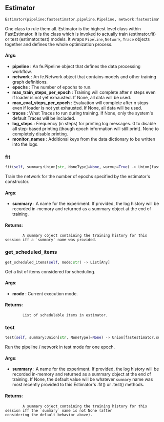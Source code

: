 ## Estimator
```python
Estimator(pipeline:fastestimator.pipeline.Pipeline, network:fastestimator.network.BaseNetwork, epochs:int, max_train_steps_per_epoch:Union[int, NoneType]=None, max_eval_steps_per_epoch:Union[int, NoneType]=None, traces:Union[NoneType, fastestimator.trace.trace.Trace, fastestimator.schedule.schedule.Scheduler[fastestimator.trace.trace.Trace], Iterable[Union[fastestimator.trace.trace.Trace, fastestimator.schedule.schedule.Scheduler[fastestimator.trace.trace.Trace]]]]=None, log_steps:Union[int, NoneType]=100, monitor_names:Union[NoneType, str, Iterable[str]]=None)
```
One class to rule them all.    Estimator is the highest level class within FastEstimator. It is the class which is invoked to actually train    (estimator.fit) or test (estimator.test) models. It wraps `Pipeline`, `Network`, `Trace` objects together and    defines the whole optimization process.

#### Args:

* **pipeline** :  An fe.Pipeline object that defines the data processing workflow.
* **network** :  An fe.Network object that contains models and other training graph definitions.
* **epochs** :  The number of epochs to run.
* **max_train_steps_per_epoch** :  Training will complete after n steps even if loader is not yet exhausted. If None,            all data will be used.
* **max_eval_steps_per_epoch** :  Evaluation will complete after n steps even if loader is not yet exhausted. If None,            all data will be used.
* **traces** :  What Traces to run during training. If None, only the system's default Traces will be included.
* **log_steps** :  Frequency (in steps) for printing log messages. 0 to disable all step-based printing (though epoch            information will still print). None to completely disable printing.
* **monitor_names** :  Additional keys from the data dictionary to be written into the logs.    

### fit
```python
fit(self, summary:Union[str, NoneType]=None, warmup=True) -> Union[fastestimator.summary.summary.Summary, NoneType]
```
Train the network for the number of epochs specified by the estimator's constructor.

#### Args:

* **summary** :  A name for the experiment. If provided, the log history will be recorded in-memory and returned as                a summary object at the end of training.

#### Returns:
            A summary object containing the training history for this session iff a `summary` name was provided.        

### get_scheduled_items
```python
get_scheduled_items(self, mode:str) -> List[Any]
```
Get a list of items considered for scheduling.

#### Args:

* **mode** :  Current execution mode.

#### Returns:
            List of schedulable items in estimator.        

### test
```python
test(self, summary:Union[str, NoneType]=None) -> Union[fastestimator.summary.summary.Summary, NoneType]
```
Run the pipeline / network in test mode for one epoch.

#### Args:

* **summary** :  A name for the experiment. If provided, the log history will be recorded in-memory and returned as                a summary object at the end of training. If None, the default value will be whatever `summary` name was                most recently provided to this Estimator's .fit() or .test() methods.

#### Returns:
            A summary object containing the training history for this session iff the `summary` name is not None (after            considering the default behavior above).        
